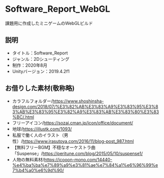 # Software_Report_WebGL

課題用に作成したミニゲームのWebGLビルド

## 説明

- タイトル：Software_Report
- ジャンル：2Dシューティング
- 制作：2020年8月
- Unityバージョン：2019.4.2f1


## お借りした素材(敬称略)

- カラフルフォルダー/https://www.shoshinsha-design.com/2018/07/%E3%82%AB%E3%83%A9%E3%83%95%E3%83%AB%E3%83%95%E3%82%A9%E3%83%AB%E3%83%80%E3%83%BC/.html
- フリーアイコン/https://sozai.cman.jp/icon/office/document/
- 地球/https://illustk.com/1093/
- 私服で働く人のイラスト（男性）/https://www.irasutoya.com/2016/11/blog-post_987.html
- 【無料フリーBGM】不穏なオーケストラ曲「Suspense」/https://peritune.com/blog/2015/05/10/suspense1/
- 人物の無料素材/https://icooon-mono.com/14440-%e4%ba%ba%e7%89%a9%e3%81%ae%e7%84%a1%e6%96%99%e7%b4%a0%e6%9d%90/
